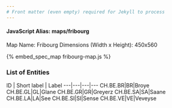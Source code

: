 ```yaml
---
# Front matter (even empty) required for Jekyll to process
---
```


#### JavaScript Alias: maps/fribourg

Map Name: Fribourg
Dimensions (Width x Height): 450x560



{% embed_spec_map fribourg-map.js %}

### List of Entities

ID | Short label | Label
---|---|---|---
CH.BE.BR|BR|Broye
CH.BE.GL|GL|Glane
CH.BE.GR|GR|Greyerz
CH.BE.SA|SA|Saane
CH.BE.LA|LA|See
CH.BE.SI|SI|Sense
CH.BE.VE|VE|Veveyse

